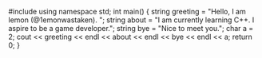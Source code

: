 #include <iostream>
using namespace std;
int main()
{
    string greeting = "Hello, I am lemon (@1emonwastaken). ";
    string about = "I am currently learning C++. I aspire to be a game developer.";
    string bye = "Nice to meet you.";
    char a = 2;
    cout << greeting << endl << about << endl << bye << endl << a;
    return 0;
}
